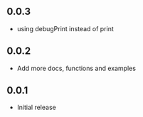 ## 0.0.3

- using debugPrint instead of print

## 0.0.2

- Add more docs, functions and examples

## 0.0.1

- Initial release